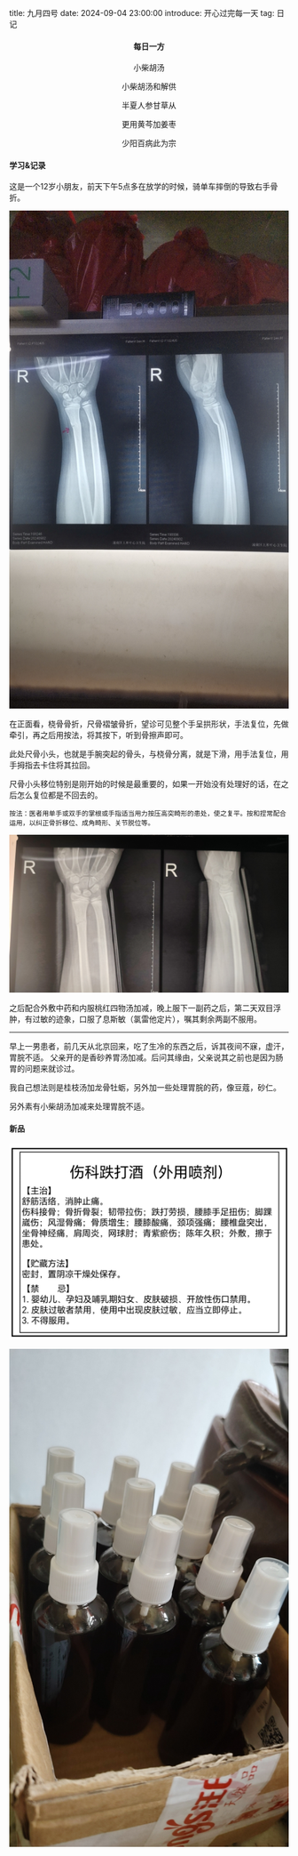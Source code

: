 title: 九月四号
date: 2024-09-04 23:00:00
introduce: 开心过完每一天
tag: 日记

<h4 align="center">每日一方</h4>

<p align="center">小柴胡汤</p> 
<p align="center">小柴胡汤和解供</p>
<p align="center">半夏人参甘草从</p>
<p align="center">更用黄芩加姜枣</p>
<p align="center">少阳百病此为宗</p>

#### 学习&记录

这是一个12岁小朋友，前天下午5点多在放学的时候，骑单车摔倒的导致右手骨折。

![复位前X光](/static/img/2024/9/04/1.jpg)

在正面看，桡骨骨折，尺骨褶皱骨折，望诊可见整个手呈拱形状，手法复位，先做牵引，再之后用按法，将其按下，听到骨擦声即可。

此处尺骨小头，也就是手腕突起的骨头，与桡骨分离，就是下滑，用手法复位，用手拇指去卡住将其拉回。

尺骨小头移位特别是刚开始的时候是最重要的，如果一开始没有处理好的话，在之后怎么复位都是不回去的。

    按法：医者用单手或双手的掌根或手指适当用力按压高突畸形的患处，使之复平。按和捏常配合运用，以纠正骨折移位、成角畸形、关节脱位等。

![复位后X光](/static/img/2024/9/04/2.jpg)

之后配合外敷中药和内服桃红四物汤加减，晚上服下一副药之后，第二天双目浮肿，有过敏的迹象，口服了息斯敏（氯雷他定片），嘱其剩余两副不服用。

---

早上一男患者，前几天从北京回来，吃了生冷的东西之后，诉其夜间不寐，虚汗，胃脘不适。
父亲开的是香砂养胃汤加减。后问其缘由，父亲说其之前也是因为肠胃的问题来就诊过。

我自己想法则是桂枝汤加龙骨牡蛎，另外加一些处理胃脘的药，像豆蔻，砂仁。

另外素有小柴胡汤加减来处理胃脘不适。

#### 新品

![伤科跌打酒](/static/img/2024/9/04/3.jpg)

![装好的药酒](/static/img/2024/9/04/4.jpg)

